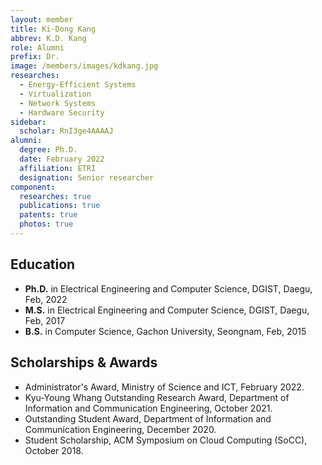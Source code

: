 ```yaml
---
layout: member
title: Ki-Dong Kang
abbrev: K.D. Kang
role: Alumni
prefix: Dr.
image: /members/images/kdkang.jpg
researches:
  - Energy-Efficient Systems
  - Virtualization
  - Network Systems
  - Hardware Security
sidebar:
  scholar: RnI3ge4AAAAJ
alumni:
  degree: Ph.D.
  date: February 2022
  affiliation: ETRI
  designation: Senior researcher
component:
  researches: true
  publications: true
  patents: true
  photos: true
---
```


## Education
* **Ph.D.** in Electrical Engineering and Computer Science, DGIST, Daegu, Feb, 2022
* **M.S.** in Electrical Engineering and Computer Science, DGIST, Daegu, Feb, 2017
* **B.S.** in Computer Science, Gachon University, Seongnam, Feb, 2015

<div class="bigspacer"></div>

## Scholarships & Awards
* Administrator's Award, Ministry of Science and ICT, February 2022.
* Kyu-Young Whang Outstanding Research Award, Department of Information and Communication Engineering, October 2021.
* Outstanding Student Award, Department of Information and Communication Engineering, December 2020.
* Student Scholarship, ACM Symposium on Cloud Computing (SoCC), October 2018.